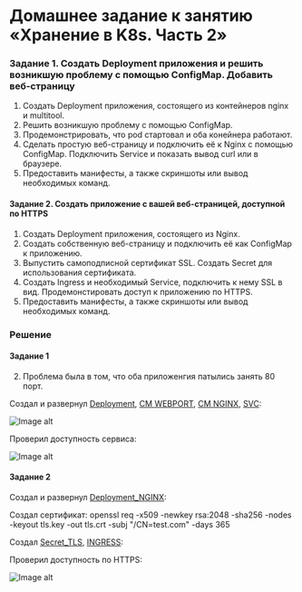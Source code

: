 # Домашнее задание к занятию «Хранение в K8s. Часть 2»

### Задание 1. Создать Deployment приложения и решить возникшую проблему с помощью ConfigMap. Добавить веб-страницу

  1. Создать Deployment приложения, состоящего из контейнеров nginx и multitool.
  2. Решить возникшую проблему с помощью ConfigMap.
  3. Продемонстрировать, что pod стартовал и оба конейнера работают.
  4. Сделать простую веб-страницу и подключить её к Nginx с помощью ConfigMap. Подключить Service и показать вывод curl или в браузере.
  5. Предоставить манифесты, а также скриншоты или вывод необходимых команд.
#### Задание 2. Создать приложение с вашей веб-страницей, доступной по HTTPS
  1. Создать Deployment приложения, состоящего из Nginx.
  2. Создать собственную веб-страницу и подключить её как ConfigMap к приложению.
  3. Выпустить самоподписной сертификат SSL. Создать Secret для использования сертификата.
  4. Создать Ingress и необходимый Service, подключить к нему SSL в вид. Продемонстировать доступ к приложению по HTTPS.
  5. Предоставить манифесты, а также скриншоты или вывод необходимых команд.

### Решение

#### Задание 1

  2. Проблема была в том, что оба приложенгия патылись занять 80 порт.


Создал и развернул [Deployment](), [CM WEBPORT](), [CM NGINX](), [SVC]():

![Image alt]()

Проверил доступность сервиса:

![Image alt]()

#### Задание 2
Создал и развернул [Deployment_NGINX]():

Создал сертификат: openssl req -x509 -newkey rsa:2048 -sha256 -nodes -keyout tls.key -out tls.crt -subj "/CN=test.com" -days 365

Создал [Secret_TLS](), [INGRESS]():

Проверил доступность по HTTPS:

![Image alt]()
